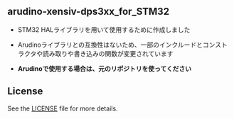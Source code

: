 ## arudino-xensiv-dps3xx_for_STM32

- STM32 HALライブラリを用いて使用するために作成しました

- Arudinoライブラリとの互換性はないため、一部のインクルードとコンストラクタや読み取りや書き込みの関数が変更されています

- **Arudinoで使用する場合は、元のリポジトリを使ってください**

## License
See the [LICENSE](LICENSE.md) file for more details.
